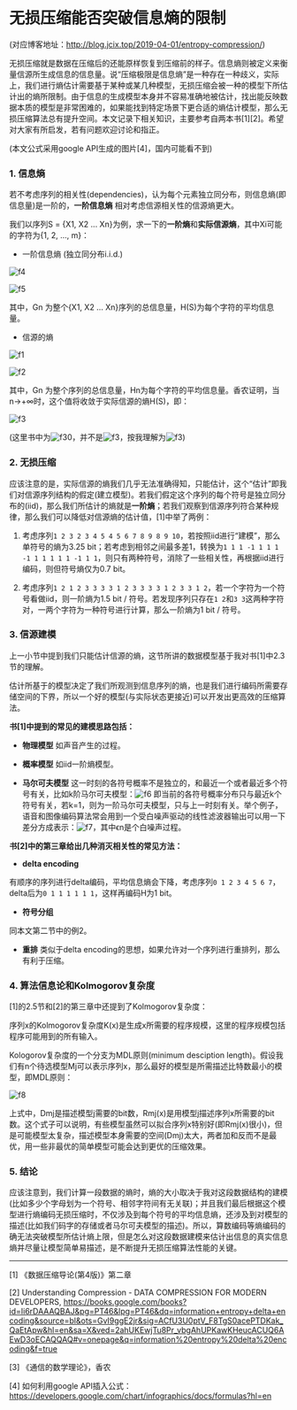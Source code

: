# 无损压缩能否突破信息熵的限制

(对应博客地址：http://blog.jcix.top/2019-04-01/entropy-compression/)

无损压缩就是数据在压缩后的还能原样恢复到压缩前的样子。信息熵则被定义来衡量信源所生成信息的信息量。说“压缩极限是信息熵”是一种存在一种歧义，实际上，我们进行熵估计需要基于某种或某几种模型，无损压缩会被一种的模型下所估计出的熵所限制。由于信息的生成模型本身并不容易准确地被估计，找出能反映数据本质的模型是非常困难的，如果能找到特定场景下更合适的熵估计模型，那么无损压缩算法总有提升空间。本文记录下相关知识，主要参考自两本书[1][2]。希望对大家有所启发，若有问题欢迎讨论和指正。

(本文公式采用google API生成的图片[4]，国内可能看不到)


### 1. 信息熵

若不考虑序列的相关性(dependencies)，认为每个元素独立同分布，则信息熵(即信息量)是一阶的，**一阶信息熵** 相对考虑信源相关性的信源熵更大。

我们以序列S = {X1, X2 ... Xn}为例，求一下的**一阶熵**和**实际信源熵**，其中Xi可能的字符为{1, 2, ..., m}：

* 一阶信息熵 (独立同分布i.i.d.)

![f4]

![f5]

其中，Gn 为整个{X1, X2 ... Xn}序列的总信息量，H(S)为每个字符的平均信息量。

* 信源的熵

![f1]

![f2]

其中，Gn 为整个序列的总信息量，Hn为每个字符的平均信息量。香农证明，当n->+∞时，这个值将收敛于实际信源的熵H(S)，即：

![f3]

(这里书中为![f30]，并不是![f3]，按我理解为![f3])

[f1]: http://chart.apis.google.com/chart?cht=tx&chl=G_n=-n\sum_{i_1=1}^{i_1=m}\sum_{i_2=1}^{i_2=m}...\sum{}P(X_1=i_1,X_2=i_2,...,X_n=i_n)\times\log{P(X_1=i_1,X_2=i_2,...,X_n=i_n)}

[f2]: http://chart.apis.google.com/chart?cht=tx&chl=H_n=\frac{1}{n}G_n

[f3]: http://chart.apis.google.com/chart?cht=tx&chl=H(S)=\lim_{n\to+\infty}{H_n}

[f30]: http://chart.apis.google.com/chart?cht=tx&chl=H(S)=\lim_{n\to+\infty}{\frac{1}{n}H_n}

[f4]: http://chart.apis.google.com/chart?cht=tx&chl=G_n=-\sum_{i_1=1}^{i_1=m}P(X_1=i_1)\log{P(X_1=i_1)}

[f5]: http://chart.apis.google.com/chart?cht=tx&chl=H(S)=\frac{1}{n}G_n=-\sum{}P(X_i)\log{P(X_i)}

### 2. 无损压缩

应该注意的是，实际信源的熵我们几乎无法准确得知，只能估计，这个“估计”即我们对信源序列结构的假定(建立模型)。若我们假定这个序列的每个符号是独立同分布的(iid)，那么我们所估计的熵就是**一阶熵**；若我们观察到信源序列符合某种规律，那么我们可以降低对信源熵的估计值，[1]中举了两例：

1. 考虑序列`1 2 3 2 3 4 5 4 5 6 7 8 9 8 9 10`，若按照iid进行“建模”，那么单符号的熵为3.25 bit；若考虑到相邻之间最多差1，转换为`1 1 1 -1 1 1 1 -1 1 1 1 1 1 -1 1 1`，则只有两种符号，消除了一些相关性，再根据iid进行编码，则但符号熵仅为0.7 bit。

2. 考虑序列`1 2 1 2 3 3 3 3 1 2 3 3 3 3 1 2 3 3 1 2`，若一个字符为一个符号看做iid，则一阶熵为1.5 bit / 符号。若发现序列只存在`1 2`和`3 3`这两种字符对，一两个字符为一种符号进行计算，那么一阶熵为1 bit / 符号。

### 3. 信源建模

上一小节中提到我们只能估计信源的熵，这节所讲的数据模型基于我对书[1]中2.3节的理解。

估计所基于的模型决定了我们所观测到信息序列的熵，也是我们进行编码所需要存储空间的下界，所以一个好的模型(与实际状态更接近)可以开发出更高效的压缩算法。

**书[1]中提到的常见的建模思路包括：**

* **物理模型**
如声音产生的过程。

* **概率模型**
如iid一阶熵模型。

* **马尔可夫模型**
这一时刻的各符号概率不是独立的，和最近一个或者最近多个符号有关，比如k阶马尔可夫模型：![f6] 即当前的各符号概率分布只与最近k个符号有关，若k=1，则为一阶马尔可夫模型，只与上一时刻有关。举个例子，语音和图像编码算法常会用到一个受白噪声驱动的线性滤波器输出可以用一下差分方成表示：![f7]，其中ϵn是个白噪声过程。

[f6]:http://chart.apis.google.com/chart?cht=tx&chl=P(X_n|X_{n-1},...,x_{n-k})=P(x_n|x_{n-1},...,x_{n-k},...)

[f7]:http://chart.apis.google.com/chart?cht=tx&chl=x_n=\rho{}x_{n-1}%2B\epsilon_n

**书[2]中的第三章给出几种消灭相关性的常见方法：**

* **delta encoding**

有顺序的序列进行delta编码，平均信息熵会下降，考虑序列`0 1 2 3 4 5 6 7`，delta后为`0 1 1 1 1 1 1`，这样再编码H为1 bit。

* **符号分组**

同本文第二节中的例2。

* **重排**
类似于delta encoding的思想，如果允许对一个序列进行重排列，那么有利于压缩。


### 4. 算法信息论和Kolmogorov复杂度

[1]的2.5节和[2]的第三章中还提到了Kolmogorov复杂度：

序列x的Kolmogorov复杂度K(x)是生成x所需要的程序规模，这里的程序规模包括程序可能用到的所有输入。

Kologorov复杂度的一个分支为MDL原则(minimum desciption length)。假设我们有n个待选模型Mj可以表示序列x，那么最好的模型是所需描述比特数最小的模型，即MDL原则：

![f8]

[f8]:http://chart.apis.google.com/chart?cht=tx&chl=MDL=min_{j=1}^{n}(D_M_j%2BR_M_j(x))

上式中，Dmj是描述模型j需要的bit数，Rmj(x)是用模型j描述序列x所需要的bit数。这个式子可以说明，有些模型虽然可以拟合序列x特别好(即Rmj(x)很小)，但是可能模型太复杂，描述模型本身需要的空间(Dmj)太大，两者加和反而不是最优，用一些非最优的简单模型可能会达到更优的压缩效果。

### 5. 结论

应该注意到，我们计算一段数据的熵时，熵的大小取决于我对这段数据结构的建模(比如多少个字母划为一个符号、相邻字符间有无关联)；并且我们最后根据这个模型进行熵编码无损压缩时，不仅涉及到每个符号的平均信息熵，还涉及到对模型的描述(比如我们码字的存储或者马尔可夫模型的描述)。所以，算数编码等熵编码的确无法突破模型所估计熵上限，但是怎么对这段数据建模来估计出信息的真实信息熵并尽量让模型简单易描述，是不断提升无损压缩算法性能的关键。

---
[1] 《数据压缩导论(第4版)》第二章

[2] Understanding
Compression - DATA COMPRESSION FOR MODERN DEVELOPERS, https://books.google.com/books?id=Ii6rDAAAQBAJ&pg=PT46&lpg=PT46&dq=information+entropy+delta+encoding&source=bl&ots=GvI9ggE2jr&sig=ACfU3U0ptV_F8TgS0acePTDKak_QaEtApw&hl=en&sa=X&ved=2ahUKEwjTu8Pr_vbgAhUPKawKHeucACUQ6AEwD3oECAQQAQ#v=onepage&q=information%20entropy%20delta%20encoding&f=true

[3] 《通信的数学理论》，香农

[4] 如何利用google API插入公式：https://developers.google.com/chart/infographics/docs/formulas?hl=en

